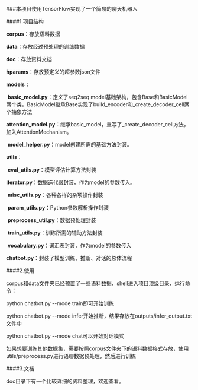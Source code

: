 ###本项目使用TensorFlow实现了一个简易的聊天机器人

####1.项目结构

**corpus**：存放语料数据

**data**：存放经过预处理的训练数据

**doc**：存放资料文档

**hparams**：存放预定义的超参数json文件

**models**：

​	**basic_model.py**：定义了seq2seq model基础架构，包含Base和BasicModel两个类，BasicModel继承Base实现了build_encoder和_create_decoder_cell两个抽象方法

​	**attention_model.py**：继承basic_model，重写了_create_decoder_cell方法，加入AttentionMechanism。

​	**model_helper.py**：model创建所需的基础方法封装。

**utils**：

​       	**eval_utils.py**：模型评估计算方法封装

​       	**iterator.py**：数据迭代器封装，作为model的参数传入。

​       	**misc_utils.py**：各种各样的杂项操作封装

​       	**param_utils.py**：Python参数解析操作封装

​       	**preprocess_util.py**：数据预处理封装

​       	**train_utils.py**：训练所需的辅助方法封装

​       	**vocabulary.py**：词汇表封装，作为model的参数传入

**chatbot.py**：封装了模型训练、推断、对话的总体流程

####2.使用

corpus和data文件夹已经预置了一些语料数据，shell进入项目顶级目录，运行命令：

python chatbot.py --mode train即可开始训练

python chatbot.py --mode infer开始推断，结果存放在outputs/infer_output.txt文件中

python chatbot.py --mode chat可以开始对话模式

如果想要训练其他数据集，需要按照corpus文件夹下的语料数据格式存放，使用utils/preprocess.py进行语聊数据预处理，然后进行训练

####3.文档

doc目录下有一个比较详细的资料整理，欢迎查看。